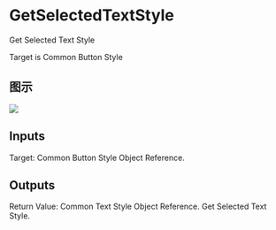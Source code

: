 # GetSelectedTextStyle

Get Selected Text Style

Target is Common Button Style

## 图示

![]($-20221218-18212033.png)

## Inputs

Target: Common Button Style Object Reference.  

## Outputs

Return Value: Common Text Style Object Reference. Get Selected Text Style.

